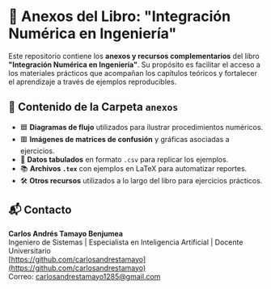 # 📂 Anexos del Libro: "Integración Numérica en Ingeniería"

Este repositorio contiene los **anexos y recursos complementarios** del libro **"Integración Numérica en Ingeniería"**. Su propósito es facilitar el acceso a los materiales prácticos que acompañan los capítulos teóricos y fortalecer el aprendizaje a través de ejemplos reproducibles.

## 📁 Contenido de la Carpeta `anexos`

- 🟦 **Diagramas de flujo** utilizados para ilustrar procedimientos numéricos.
- 🟥 **Imágenes de matrices de confusión** y gráficas asociadas a ejercicios.
- 📄 **Datos tabulados** en formato `.csv` para replicar los ejemplos.
- 📚 **Archivos `.tex`** con ejemplos en LaTeX para automatizar reportes.
- 🛠️ **Otros recursos** utilizados a lo largo del libro para ejercicios prácticos.

## 📬 Contacto
**Carlos Andrés Tamayo Benjumea**  
Ingeniero de Sistemas | Especialista en Inteligencia Artificial | Docente Universitario  
[https://github.com/carlosandrestamayo](https://github.com/carlosandrestamayo)  
Correo: carlosandrestamayo1285@gmail.com

